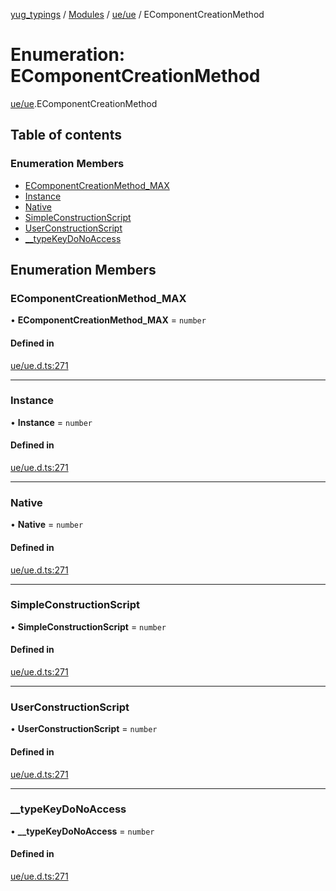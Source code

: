 [yug_typings](../README.md) / [Modules](../modules.md) / [ue/ue](../modules/ue_ue.md) / EComponentCreationMethod

# Enumeration: EComponentCreationMethod

[ue/ue](../modules/ue_ue.md).EComponentCreationMethod

## Table of contents

### Enumeration Members

- [EComponentCreationMethod\_MAX](ue_ue.EComponentCreationMethod.md#ecomponentcreationmethod_max)
- [Instance](ue_ue.EComponentCreationMethod.md#instance)
- [Native](ue_ue.EComponentCreationMethod.md#native)
- [SimpleConstructionScript](ue_ue.EComponentCreationMethod.md#simpleconstructionscript)
- [UserConstructionScript](ue_ue.EComponentCreationMethod.md#userconstructionscript)
- [\_\_typeKeyDoNoAccess](ue_ue.EComponentCreationMethod.md#__typekeydonoaccess)

## Enumeration Members

### EComponentCreationMethod\_MAX

• **EComponentCreationMethod\_MAX** = `number`

#### Defined in

[ue/ue.d.ts:271](https://github.com/YugMetaverse/yug_typings/blob/25cad34/ue/ue.d.ts#L271)

___

### Instance

• **Instance** = `number`

#### Defined in

[ue/ue.d.ts:271](https://github.com/YugMetaverse/yug_typings/blob/25cad34/ue/ue.d.ts#L271)

___

### Native

• **Native** = `number`

#### Defined in

[ue/ue.d.ts:271](https://github.com/YugMetaverse/yug_typings/blob/25cad34/ue/ue.d.ts#L271)

___

### SimpleConstructionScript

• **SimpleConstructionScript** = `number`

#### Defined in

[ue/ue.d.ts:271](https://github.com/YugMetaverse/yug_typings/blob/25cad34/ue/ue.d.ts#L271)

___

### UserConstructionScript

• **UserConstructionScript** = `number`

#### Defined in

[ue/ue.d.ts:271](https://github.com/YugMetaverse/yug_typings/blob/25cad34/ue/ue.d.ts#L271)

___

### \_\_typeKeyDoNoAccess

• **\_\_typeKeyDoNoAccess** = `number`

#### Defined in

[ue/ue.d.ts:271](https://github.com/YugMetaverse/yug_typings/blob/25cad34/ue/ue.d.ts#L271)
